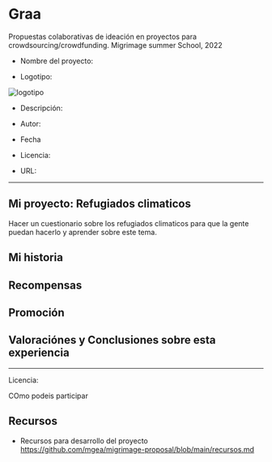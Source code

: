 # Graa
Propuestas colaborativas de ideación en proyectos para crowdsourcing/crowdfunding. Migrimage summer School, 2022



* Nombre del proyecto:


* Logotipo: 

![logotipo](https://github.com/mgea/migrimage-proposal/blob/main/img-nobody.png)

* Descripción: 

* Autor: 

* Fecha

* Licencia: 

* URL: 

-------

## Mi proyecto: Refugiados climaticos

Hacer un cuestionario sobre los refugiados climaticos para que la gente puedan hacerlo y aprender sobre este tema.



## Mi historia 





## Recompensas






## Promoción




## Valoraciónes y Conclusiones sobre esta experiencia 


-----


Licencia: 

COmo podeis participar
## Recursos 
 
* Recursos para desarrollo del proyecto https://github.com/mgea/migrimage-proposal/blob/main/recursos.md

